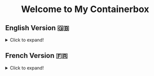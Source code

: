 <h1 align="center">Welcome to My Containerbox</h1>

## English Version 🇬🇧 

<details>

 <summary>Click to expand!</summary>
 
 
 ### Description
<br>
This project's challenge was to create an Entity-Relationship Diagram (ERD) following the first three Normal Forms of Relational Databases from a provided non-normalized table. The ER Diagram guided the creation of the database and subsequent table population. The database created, SpotifyClone, was then used to practice SQL queries.

</details>


## French Version 🇫🇷

<details>

<summary>Click to expand!</summary>
 
 Bienvenue dans la version francaise de ce projet
 
 * Download the script.

* change the file permission with 777 

    ` ` ` sudo chmod 777 firstscript.sh ` ` ` 

* Run the script with sudo.  

   ` ` ` sudo ./firstscript.sh ` ` ` 

* Latest current version with respective OS's of docker will be installed.

 ## Prerequisite:
    * Ubuntu OS.
 
 
 
</details>

 
